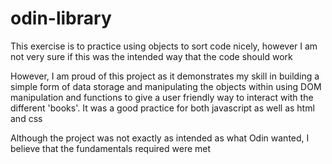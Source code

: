 # odin-library
This exercise is to practice using objects to sort code nicely, however I am not very sure if this was the intended way that the code should work

However, I am proud of this project as it demonstrates my skill in building a simple form of data storage and manipulating the objects within using DOM manipulation and functions to give
a user friendly way to interact with the different 'books'. It was a good practice for both javascript as well as html and css

Although the project was not exactly as intended as what Odin wanted, I believe that the fundamentals required were met